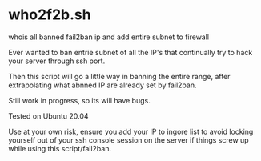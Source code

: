 # who2f2b.sh
whois all banned fail2ban ip and add entire subnet to firewall

Ever wanted to ban entrie subnet of all the IP's that continually try to hack your server through ssh port.

Then this script will go a little way in banning the entire range, after extrapolating what abnned IP are already set by fail2ban.

Still work in progress, so its will have bugs.

Tested on Ubuntu 20.04

Use at your own risk, ensure you add your IP to ingore list to avoid locking yourself out of your ssh console session on the server if things screw up while using this script/fail2ban.

